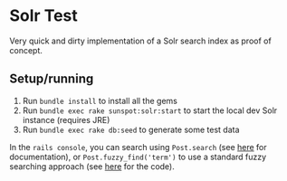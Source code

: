 # Solr Test

Very quick and dirty implementation of a Solr search index as proof of concept.

## Setup/running

1. Run `bundle install` to install all the gems
2. Run `bundle exec rake sunspot:solr:start` to start the local dev Solr instance (requires JRE)
3. Run `bundle exec rake db:seed` to generate some test data

In the `rails console`, you can search using `Post.search` (see [here](https://github.com/sunspot/sunspot#searching-objects) for documentation), or `Post.fuzzy_find('term')` to use a standard fuzzy searching approach (see [here](https://github.com/pacosgrove/solr-test/blob/b99139cdec89b5d7abb9b44341baba44f7818de0/app/models/application_record.rb#L4) for the code).
